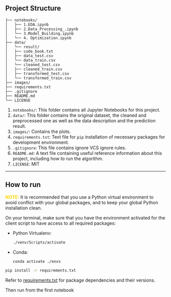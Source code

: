 ## Project Structure


```
├── notebooks/
│   ├── 1.EDA.ipynb
│   ├── 2.Data_Processing_.ipynb
│   └── 3.Model_Building.ipynb
│   └── 4. Optimization.ipynb
├── data/
│   └── result/
│   ├── code_book.txt
│   ├── data_test.csv
│   └── data_train.csv
│   └── cleaned_test.csv
│   ├── cleaned_train.csv
│   ├── transformed_test.csv
│   └── transformed_train.csv
├── images/
├── requirements.txt
├── .gitignore
├── README.md
└── LICENSE
```

1. `notebooks/`: This folder contains all Jupyter Notebooks for this project.
2. `data/`: This folder contains the original dataset, the cleaned and preprocessed one as well as the data description and the prediction result. 
3. `images/`: Contains the plots.
4. `requirements.txt`: Text file for `pip` installation of necessary packages for development environment.
5. `.gitignore`: This file contains ignore VCS ignore rules.
6. `README.md`: A text file containing useful reference information about this project, including how to run the algorithm.
7. `LICENSE`: MIT

---


## How to run

<span style="color:gold">**NOTE:**</span> It is recommended that you use a Python virtual environment to avoid conflict with your global packages, and to keep your global Python installation clean. 

On your terminal, make sure that you have the environment activated for the client script to have access to all required packages:

- Python Virtualenv:

   ```bash
   ./venv/Scripts/activate
   ```

- Conda:

   ```bash
   conda activate ./envs
   ```


```bash
pip install -r requirements.txt
```

Refer to [requirements.txt](requirements.txt) for package dependencies and their versions.

Then run from the first notebook